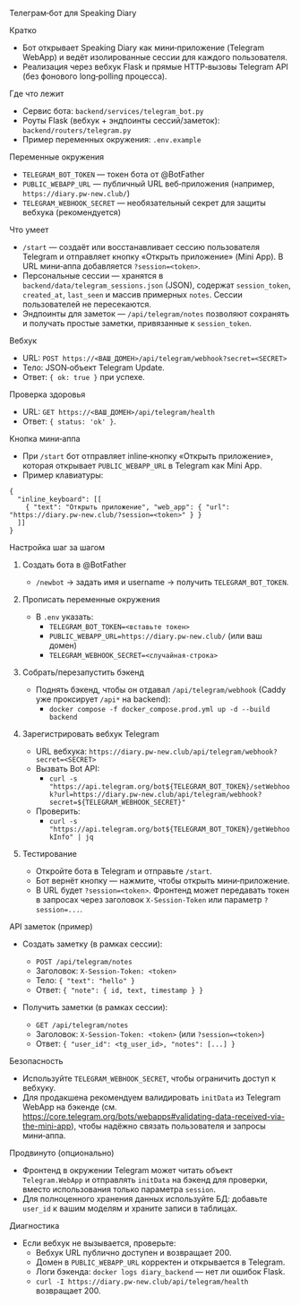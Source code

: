 Телеграм‑бот для Speaking Diary

Кратко
- Бот открывает Speaking Diary как мини‑приложение (Telegram WebApp) и ведёт изолированные сессии для каждого пользователя.
- Реализация через вебхук Flask и прямые HTTP‑вызовы Telegram API (без фонового long‑polling процесса).

Где что лежит
- Сервис бота: `backend/services/telegram_bot.py`
- Роуты Flask (вебхук + эндпоинты сессий/заметок): `backend/routers/telegram.py`
- Пример переменных окружения: `.env.example`

Переменные окружения
- `TELEGRAM_BOT_TOKEN` — токен бота от @BotFather
- `PUBLIC_WEBAPP_URL` — публичный URL веб‑приложения (например, `https://diary.pw-new.club/`)
- `TELEGRAM_WEBHOOK_SECRET` — необязательный секрет для защиты вебхука (рекомендуется)

Что умеет
- `/start` — создаёт или восстанавливает сессию пользователя Telegram и отправляет кнопку «Открыть приложение» (Mini App). В URL мини‑аппа добавляется `?session=<token>`.
- Персональные сессии — хранятся в `backend/data/telegram_sessions.json` (JSON), содержат `session_token`, `created_at`, `last_seen` и массив примерных `notes`. Сессии пользователей не пересекаются.
- Эндпоинты для заметок — `/api/telegram/notes` позволяют сохранять и получать простые заметки, привязанные к `session_token`.

Вебхук
- URL: `POST https://<ВАШ_ДОМЕН>/api/telegram/webhook?secret=<SECRET>`
- Тело: JSON‑объект Telegram Update.
- Ответ: `{ ok: true }` при успехе.

Проверка здоровья
- URL: `GET https://<ВАШ_ДОМЕН>/api/telegram/health`
- Ответ: `{ status: 'ok' }`.

Кнопка мини‑аппа
- При `/start` бот отправляет inline‑кнопку «Открыть приложение», которая открывает `PUBLIC_WEBAPP_URL` в Telegram как Mini App.
- Пример клавиатуры:
```
{
  "inline_keyboard": [[
    { "text": "Открыть приложение", "web_app": { "url": "https://diary.pw-new.club/?session=<token>" } }
  ]]
}
```

Настройка шаг за шагом
1) Создать бота в @BotFather
   - `/newbot` → задать имя и username → получить `TELEGRAM_BOT_TOKEN`.

2) Прописать переменные окружения
   - В `.env` указать:
     - `TELEGRAM_BOT_TOKEN=<вставьте токен>`
     - `PUBLIC_WEBAPP_URL=https://diary.pw-new.club/` (или ваш домен)
     - `TELEGRAM_WEBHOOK_SECRET=<случайная‑строка>`

3) Собрать/перезапустить бэкенд
   - Поднять бэкенд, чтобы он отдавал `/api/telegram/webhook` (Caddy уже проксирует `/api*` на backend):
     - `docker compose -f docker_compose.prod.yml up -d --build backend`

4) Зарегистрировать вебхук Telegram
   - URL вебхука: `https://diary.pw-new.club/api/telegram/webhook?secret=<SECRET>`
   - Вызвать Bot API:
     - `curl -s "https://api.telegram.org/bot${TELEGRAM_BOT_TOKEN}/setWebhook?url=https://diary.pw-new.club/api/telegram/webhook?secret=${TELEGRAM_WEBHOOK_SECRET}"`
   - Проверить:
     - `curl -s "https://api.telegram.org/bot${TELEGRAM_BOT_TOKEN}/getWebhookInfo" | jq`

5) Тестирование
   - Откройте бота в Telegram и отправьте `/start`.
   - Бот вернёт кнопку — нажмите, чтобы открыть мини‑приложение.
   - В URL будет `?session=<token>`. Фронтенд может передавать токен в запросах через заголовок `X-Session-Token` или параметр `?session=...`.

API заметок (пример)
- Создать заметку (в рамках сессии):
  - `POST /api/telegram/notes`
  - Заголовок: `X-Session-Token: <token>`
  - Тело: `{ "text": "hello" }`
  - Ответ: `{ "note": { id, text, timestamp } }`

- Получить заметки (в рамках сессии):
  - `GET /api/telegram/notes`
  - Заголовок: `X-Session-Token: <token>` (или `?session=<token>`)
  - Ответ: `{ "user_id": <tg_user_id>, "notes": [...] }`

Безопасность
- Используйте `TELEGRAM_WEBHOOK_SECRET`, чтобы ограничить доступ к вебхуку.
- Для продакшена рекомендуем валидировать `initData` из Telegram WebApp на бэкенде (см. https://core.telegram.org/bots/webapps#validating-data-received-via-the-mini-app), чтобы надёжно связать пользователя и запросы мини‑аппа.

Продвинуто (опционально)
- Фронтенд в окружении Telegram может читать объект `Telegram.WebApp` и отправлять `initData` на бэкенд для проверки, вместо использования только параметра `session`.
- Для полноценного хранения данных используйте БД: добавьте `user_id` к вашим моделям и храните записи в таблицах.

Диагностика
- Если вебхук не вызывается, проверьте:
  - Вебхук URL публично доступен и возвращает 200.
  - Домен в `PUBLIC_WEBAPP_URL` корректен и открывается в Telegram.
  - Логи бэкенда: `docker logs diary_backend` — нет ли ошибок Flask.
  - `curl -I https://diary.pw-new.club/api/telegram/health` возвращает 200.